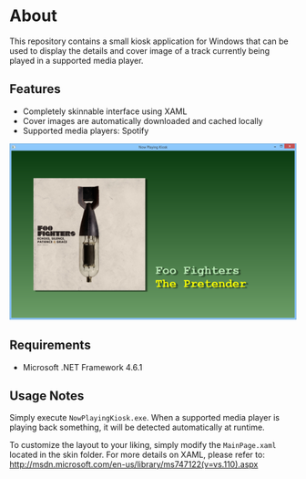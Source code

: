 About
=====

This repository contains a small kiosk application for Windows that can be used 
to display the details and cover image of a track currently being played 
in a supported media player.

Features
--------
- Completely skinnable interface using XAML
- Cover images are automatically downloaded and cached locally
- Supported media players: Spotify

![Alt Screenshot](screenshot.png)

Requirements
------------
- Microsoft .NET Framework 4.6.1

Usage Notes
-----------
Simply execute `NowPlayingKiosk.exe`. When a supported media player 
is playing back something, it will be detected automatically at runtime.

To customize the layout to your liking, simply modify the `MainPage.xaml` located 
in the skin folder. For more details on XAML, please refer to: 
http://msdn.microsoft.com/en-us/library/ms747122(v=vs.110).aspx
